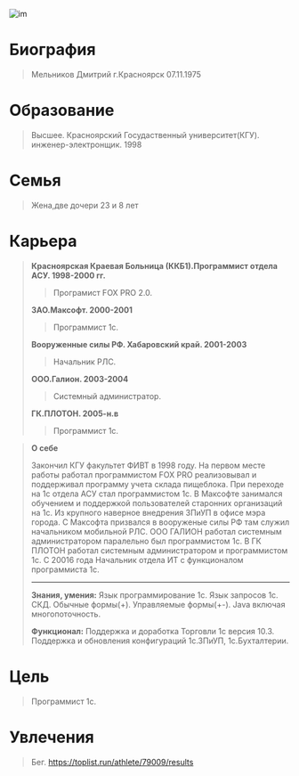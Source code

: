 ![im](https://user-images.githubusercontent.com/125539439/220556906-fc8773c0-f8a4-486f-b02e-c9f0a93c9dc1.jpg)

# Биография
> Мельников Дмитрий
> г.Красноярск
> 07.11.1975
# Образование
> Высшее.
> Красноярский Госудаственный университет(КГУ).
> инженер-электронщик.
> 1998
# Семья
> Жена,две дочери 23 и 8 лет
# Карьера
> **Красноярская Краевая Больница (ККБ1).Программист отдела АСУ. 1998-2000 гг.**
>
>
>>Програмист FOX PRO 2.0.
>
> **ЗАО.Максофт.  2000-2001** 
>
>> Программист 1с.
>
> **Вооруженные силы РФ. Хабаровский край. 2001-2003**
>
>>Начальник РЛС.
>
>  **ООО.Галион. 2003-2004**
> 
> > Системный администратор.
> 
>  **ГК.ПЛОТОН. 2005-н.в**
>
>> Программист 1с. 

> **О себе**
> 
> Закончил КГУ факультет ФИВТ в 1998 году. На первом месте работы работал программистом FOX PRO реализовывал и поддерживал программу учета склада пищеблока.
> При переходе на 1с отдела АСУ стал программистом 1с. В Максофте занимался обучением и поддержкой пользователей старонних организаций на 1с. Из крупного наверное внедрения ЗПиУП в офисе мэра города.
> С Максофта призвался в вооруженые силы РФ там служил начальником мобильной РЛС.
> ООО ГАЛИОН работал системным администратором паралельно был программистом 1с.
> В ГК ПЛОТОН работал системным администратором и программистом 1с. С 20016 года Начальник отдела ИТ с функционалом программиста 1с.
>
> *********************************************************************************************************
>
> **Знания, умения:** Язык программирование 1с. Язык запросов 1с. СКД. Обычные формы(+). Управляемые формы(+-). Java включая многопоточность.
>
> **Функционал:** Поддержка и доработка Торговли 1с версия 10.3. Поддержка и обновления конфигураций 1с.ЗПиУП, 1с.Бухталтерии.
>
# Цель
> Программист 1с.
> 
# Увлечения
> Бег.
> https://toplist.run/athlete/79009/results



